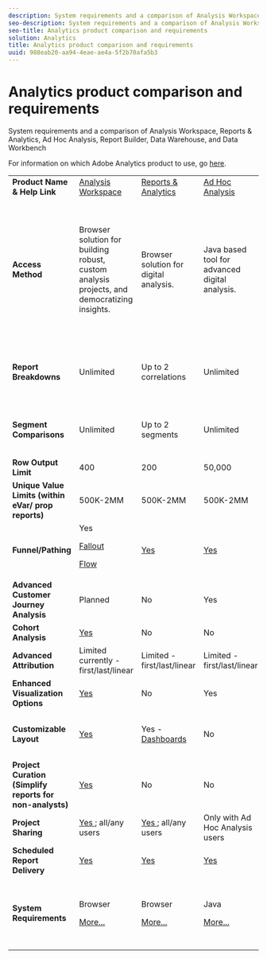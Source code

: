 ```yaml
---
description: System requirements and a comparison of Analysis Workspace, Reports & Analytics, Ad Hoc Analysis, Report Builder, Data Warehouse, and Data Workbench
seo-description: System requirements and a comparison of Analysis Workspace, Reports & Analytics, Ad Hoc Analysis, Report Builder, Data Warehouse, and Data Workbench
seo-title: Analytics product comparison and requirements
solution: Analytics
title: Analytics product comparison and requirements
uuid: 988eab20-aa94-4eae-ae4a-5f2b70afa5b3
---
```


# Analytics product comparison and requirements

System requirements and a comparison of Analysis Workspace, Reports & Analytics, Ad Hoc Analysis, Report Builder, Data Warehouse, and Data Workbench

For information on which Adobe Analytics product to use, go [here](/help/admin/c-analytics-product-comparison/which-analytics-tool.md).

<table id="table_8A42BE3253024552A170F6471B1E4D1D"> 
 <tbody> 
  <tr> 
   <td> <b>Product Name &amp; Help Link</b> </td> 
   <td> <a href="https://marketing.adobe.com/resources/help/en_US/analytics/analysis-workspace/"> Analysis Workspace </a> </td> 
   <td> <a href="https://marketing.adobe.com/resources/help/en_US/sc/user/index.html"> Reports &amp; Analytics </a> </td> 
   <td> <a href="https://marketing.adobe.com/resources/help/en_US/dsc/"> Ad Hoc Analysis </a> </td> 
   <td> <a href="https://marketing.adobe.com/resources/help/en_US/arb/index.html"> Report Builder </a> </td> 
   <td colname="col06"> <a href="https://marketing.adobe.com/resources/help/en_US/reference/data_warehouse.html"> Data Warehouse </a> </td> 
   <td colname="col6"> <a href="https://marketing.adobe.com/resources/help/en_US/insight/"> Data Workbench </a> </td> 
  </tr> 
  <tr> 
   <td> <b>Access Method</b> </td> 
   <td> Browser solution for building robust, custom analysis projects, and democratizing insights. </td> 
   <td> Browser solution for digital analysis. </td> 
   <td> Java based tool for advanced digital analysis. </td> 
   <td> Excel add-in that lets you build customized requests from R&amp;A data, and visualize using Microsoft Excel. </td> 
   <td colname="col06"> Browser solution that generates reports in <span class="filepath"> .csv </span> format. Can generate Tableau format files. </td> 
   <td colname="col6"> Multi-channel analytics tool for advanced analysis, such as custom attribution modeling, predictive analytics, and 360 customer analysis. </td> 
  </tr> 
  <tr> 
   <td> <b>Report Breakdowns</b> </td> 
   <td> Unlimited </td> 
   <td> Up to 2 correlations </td> 
   <td> Unlimited </td> 
   <td> Up to 2 correlations </td> 
   <td colname="col06"> Performs fully expanded, unlimited breakdowns, break down by segment. </td> 
   <td colname="col6"> Unlimited </td> 
  </tr> 
  <tr> 
   <td> <b>Segment Comparisons</b> </td> 
   <td> Unlimited </td> 
   <td> Up to 2 segments </td> 
   <td> Unlimited </td> 
   <td> Unlimited (data request stacking) </td> 
   <td colname="col06"> 1 segment. Supports multiple (stacked) segments. </td> 
   <td colname="col6"> Unlimited </td> 
  </tr> 
  <tr> 
   <td> <b>Row Output Limit</b> </td> 
   <td> 400 </td> 
   <td> 200 </td> 
   <td> 50,000 </td> 
   <td> 50,000 </td> 
   <td colname="col06"> Unlimited </td> 
   <td colname="col6"> Customizable </td> 
  </tr> 
  <tr> 
   <td> <b>Unique Value Limits (within eVar/ prop reports)</b> </td> 
   <td> 500K-2MM </td> 
   <td> 500K-2MM </td> 
   <td> 500K-2MM </td> 
   <td> 500K-2MM </td> 
   <td colname="col06"> Unlimited </td> 
   <td colname="col6"> Customizable </td> 
  </tr> 
  <tr> 
   <td> <b>Funnel/Pathing</b> </td> 
   <td> Yes <p> </p> <a href="https://marketing.adobe.com/resources/help/en_US/analytics/analysis-workspace/fallout_flow.html"> Fallout </a> <p> <a href="https://marketing.adobe.com/resources/help/en_US/analytics/analysis-workspace/flow.html"> Flow </a> </p> </td> 
   <td> <a href="https://marketing.adobe.com/resources/help/en_US/sc/user/reports.html"> Yes </a> </td> 
   <td> <a href="https://marketing.adobe.com/resources/help/en_US/dsc/c_reports_paths.html"> Yes </a> </td> 
   <td> Yes </td> 
   <td colname="col06"> No </td> 
   <td colname="col6"> Yes </td> 
  </tr> 
  <tr> 
   <td> <b>Advanced Customer Journey Analysis</b> </td> 
   <td> Planned </td> 
   <td> No </td> 
   <td> Yes </td> 
   <td> No </td> 
   <td colname="col06"> No </td> 
   <td colname="col6"> Yes </td> 
  </tr> 
  <tr> 
   <td> <b>Cohort Analysis</b> </td> 
   <td> <a href="https://marketing.adobe.com/resources/help/en_US/analytics/analysis-workspace/cohort_analysis.html"> Yes </a> </td> 
   <td> No </td> 
   <td> No </td> 
   <td> No </td> 
   <td colname="col06"> No </td> 
   <td colname="col6"> Yes </td> 
  </tr> 
  <tr> 
   <td> <b>Advanced Attribution</b> </td> 
   <td> Limited currently - first/last/linear </td> 
   <td> Limited - first/last/linear </td> 
   <td> Limited - first/last/linear </td> 
   <td> Limited - first/last/linear </td> 
   <td colname="col06"> Limited - first/last/linear </td> 
   <td colname="col6"> Yes </td> 
  </tr> 
  <tr> 
   <td> <b>Enhanced Visualization Options</b> </td> 
   <td> <a href="https://marketing.adobe.com/resources/help/en_US/analytics/analysis-workspace/analysis-workspace-features.html"> Yes </a> </td> 
   <td> No </td> 
   <td> Yes </td> 
   <td> Yes </td> 
   <td colname="col06"> No </td> 
   <td colname="col6"> Yes </td> 
  </tr> 
  <tr> 
   <td> <b>Customizable Layout</b> </td> 
   <td> <a href="https://marketing.adobe.com/resources/help/en_US/analytics/analysis-workspace/analysis-workspace-features.html"> Yes </a> </td> 
   <td> Yes - <a href="https://marketing.adobe.com/resources/help/en_US/sc/user/dashboard.html"> Dashboards </a> </td> 
   <td> No </td> 
   <td> <a href="https://marketing.adobe.com/resources/help/en_US/arb/configure_the_custom_layout.html"> Yes </a> </td> 
   <td colname="col06"> <p> Sort results by breakdown or by metrics. </p> </td> 
   <td colname="col6"> Yes </td> 
  </tr> 
  <tr> 
   <td> <b>Project Curation (Simplify reports for non-analysts)</b> </td> 
   <td> <a href="https://marketing.adobe.com/resources/help/en_US/analytics/analysis-workspace/curate.html"> Yes </a> </td> 
   <td> No </td> 
   <td> No </td> 
   <td> Yes </td> 
   <td colname="col06"> No </td> 
   <td colname="col6"> Yes </td> 
  </tr> 
  <tr> 
   <td> <b>Project Sharing</b> </td> 
   <td> <a href="https://marketing.adobe.com/resources/help/en_US/analytics/analysis-workspace/curate.html"> Yes </a>; all/any users </td> 
   <td> <a href="https://marketing.adobe.com/resources/help/en_US/sc/user/scheduling.html"> Yes </a>; all/any users </td> 
   <td> Only with Ad Hoc Analysis users </td> 
   <td> Yes; all/any users </td> 
   <td colname="col06"> No </td> 
   <td colname="col6"> Yes </td> 
  </tr> 
  <tr> 
   <td> <b>Scheduled Report Delivery</b> </td> 
   <td> <a href="https://marketing.adobe.com/resources/help/en_US/analytics/analysis-workspace/schedule-projects.html"> Yes </a> </td> 
   <td> <a href="https://marketing.adobe.com/resources/help/en_US/sc/user/scheduling.html"> Yes </a> </td> 
   <td> <a href="https://marketing.adobe.com/resources/help/en_US/dsc/c_schedule.html"> Yes </a> </td> 
   <td> <a href="https://marketing.adobe.com/resources/help/en_US/arb/schedule_report_requests.html"> Yes </a> </td> 
   <td colname="col06"> Yes </td> 
   <td colname="col6"> Yes </td> 
  </tr> 
  <tr> 
   <td> <b>System Requirements</b> </td> 
   <td> <p>Browser </p> <p> <a href="https://marketing.adobe.com/resources/help/en_US/sc/user/requirements.html"> More... </a> </p> </td> 
   <td> <p>Browser </p> <p> <a href="https://marketing.adobe.com/resources/help/en_US/sc/user/requirements.html"> More... </a> </p> </td> 
   <td> <p>Java </p> <p> <a href="https://marketing.adobe.com/resources/help/en_US/dsc/c_sys_reqs.html"> More... </a> </p> </td> 
   <td> <p>Windows, MS Excel </p> <p> <a href="https://marketing.adobe.com/resources/help/en_US/arb/system_requirements.html"> More... </a> </p> </td> 
   <td colname="col06"> Browser and program to open <span class="filepath"> .csv </span> files like MS Excel. Can generate Tableau format files. </td> 
   <td colname="col6"> Windows 64 bit, good graphics adapter for OpenGL 3.2 ( <u> <a href="https://marketing.adobe.com/resources/help/en_US/insight/install/c_Data_Workbench_Client_install.html"> More... </a></u> ) </td> 
  </tr> 
 </tbody> 
</table>

